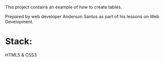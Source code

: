This project contains an example of how to create tables.

Prepared by web developer Anderson Santos as part of his lessons on Web Development.

# Stack:

HTML5 & CSS3
